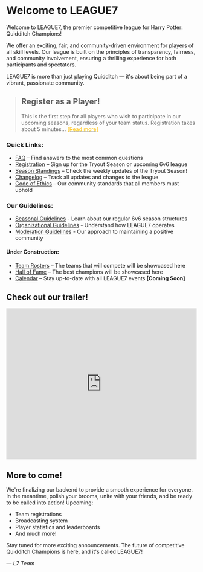 
# Welcome to LEAGUE7

Welcome to LEAGUE7, the premier competitive league for Harry Potter: Quidditch Champions! 

We offer an exciting, fair, and community-driven environment for players of all skill levels. Our league is built on the principles of transparency, fairness, and community involvement, ensuring a thrilling experience for both participants and spectators.

LEAGUE7 is more than just playing Quidditch &mdash; it's about being part of a vibrant, passionate community.

> ## Register as a Player!
> This is the first step for all players who wish to participate in our upcoming seasons, regardless of your team status. Registration takes about 5 minutes... [<span style="color:#ffbd00">[Read more]</span>](registration.md)

### Quick Links:
- [FAQ](/faq) – Find answers to the most common questions
- [Registration](/registration) – Sign up for the Tryout Season or upcoming 6v6 league
- [Season Standings](/season-standings) – Check the weekly updates of the Tryout Season!
- [Changelog](/changelog) – Track all updates and changes to the league
- [Code of Ethics](/code-of-ethics) – Our community standards that all members must uphold


### Our Guidelines:
* [Seasonal Guidelines](seasonal-guidelines.md) - Learn about our regular 6v6 season structures
* [Organizational Guidelines](organizational-guidelines.md) - Understand how LEAGUE7 operates
* [Moderation Guidelines](moderation-guidelines.md) - Our approach to maintaining a positive community 

#### Under Construction:
- [Team Rosters](team-rosters.md) – The teams that will compete will be showcased here
- [Hall of Fame](hall-of-fame.md) – The best champions will be showcased here
- [Calendar]() – Stay up-to-date with all LEAGUE7 events **[Coming Soon]**

## Check out our trailer!

<iframe width="100%" height="400" src="https://www.youtube.com/embed/gweEPV4IQeM?si=xntzZCXzJKVA_XYS" title="YouTube video player" frameborder="0" allow="accelerometer; autoplay; clipboard-write; encrypted-media; gyroscope; picture-in-picture; web-share" referrerpolicy="strict-origin-when-cross-origin" allowfullscreen></iframe>


## More to come!

We're finalizing our backend to provide a smooth experience for everyone. In the meantime, polish your brooms, unite with your friends, and be ready to be called into action! Upcoming:
- Team registrations
- Broadcasting system
- Player statistics and leaderboards
- And much more!

Stay tuned for more exciting announcements. The future of competitive Quidditch Champions is here, and it's called LEAGUE7!  

 &mdash; *L7 Team*